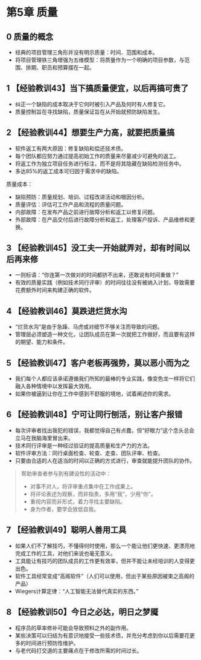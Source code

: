 # 第5章 质量

## 0 质量的概念

- 经典的项目管理三角形并没有明示质量：时间、范围和成本。
- 将项目管理铁三角增强为五维模型：将质量作为一个明确的项目参数，与范围、排期、职员和预算摆在一起。

## 1 【经验教训43】当下搞质量便宜，以后再搞可贵了

- 纠正一个缺陷的成本取决于它何时被引入产品及何时有人修复它。
- 质量控制旨在寻找缺陷，质量保证旨在从开始就预防缺陷发生。

## 2 【经验教训44】想要生产力高，就要把质量搞

- 软件返工有两大原因：修复缺陷和偿还技术债。
- 每个团队都应努力通过提高初始工作的质量来尽量减少可避免的返工。
- 将返工作为独立项目任务进行标注，而不是将其隐藏在缺陷检测任务中。
- 多达85%的返工成本可归因于需求中的缺陷。

质量成本：
- 缺陷预防：质量规划、培训、过程改进活动和根因分析。
- 质量评估：评估可工作产品和流程的质量问题。
- 内部故障：在发布产品之前进行故障分析和返工以修复问题。
- 外部故障：在产品交付后进行故障分析和返工，处理客户投诉、产品维修和更换。

## 3 【经验教训45】没工夫一开始就弄对，却有时间以后再来修

- 一则标语：“你连第一次做对的时间都挤不出来，还敢说有时间重做？”
- 有效的质量实践（例如技术同行评审）的时间往往没有被纳入计划，导致需要花费额外时间来构建正确的软件。

## 4 【经验教训46】莫跌进烂货水沟

- “烂货水沟”是由于急躁、马虎或对细节不够关注而导致的问题。
- 管理层必须塑造一种文化，让团队成员在第一次就把工作做好，而且要有这样的期望、能力和条件。

## 5 【经验教训47】客户老板再强势，莫以恶小而为之

- 我们每个人都应该承诺遵循我们所知的最棒的专业实践，像变色龙一样将它们融入各种情境中以发挥最大效用。
- 如果你被逼到让你在工作中感到不舒服的境地，试着阐述你的需求。

## 6 【经验教训48】宁可让同行刨活，别让客户报错

- 每次评审者找出我犯的错误，我都觉得自己有点蠢，但“好眼力”这个念头总会立马在我脑海里冒出来。
- 技术同行评审是一种经过验证的提高质量和生产力的方法。
- 软件评审方法：同行桌面检查、轮查、走查、团队评审、检查。
- 只要由合适的人在适当的时间以正确的方式进行，审查就能提升团队的协作。

> 帮助审查者参与到有建设性的活动中：
> - 对事不对人，将评审重点集中在工作成果上。
> - 将评论表述为观察，而非指责，多用“我”，少用"你"。
> - 重视内容而非形式，着力寻找主要缺陷。
> - 身为作者，要学会放低自我。

## 7 【经验教训49】聪明人善用工具

- 如果人们不了解技巧，不懂得何时使用，那么一个能让他们更快速、更漂亮地完成工作的工具，对他们来说也毫无意义。
- 工具能让有技巧的团队成员的工作更有效率，但并不能让未经培训的人变得更出色。
- 软件工具经常变成“高阁软件”（人们可以使用，但出于某些原因被束之高阁的产品）
- Wiegers计算定律：“人工智能无法替代真实的东西。”

## 8 【经验教训50】今日之必达，明日之梦魇

- 程序员的草率修补可能会导致预料之外的副作用。
- 某些决策可以归结为有意识地接受一些技术债，并充分考虑到你以后需要花更多的时间进行预防性维护。
- 与老代码打交道的主要痛点在于修改所需的时间过长。
